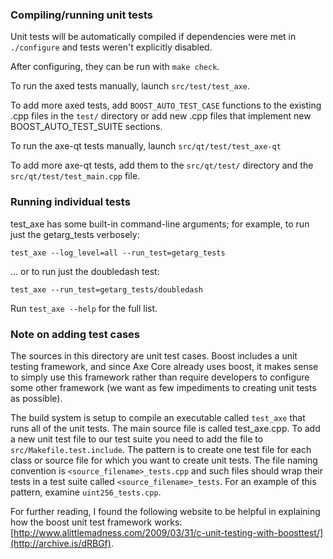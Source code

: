 ### Compiling/running unit tests

Unit tests will be automatically compiled if dependencies were met in `./configure`
and tests weren't explicitly disabled.

After configuring, they can be run with `make check`.

To run the axed tests manually, launch `src/test/test_axe`.

To add more axed tests, add `BOOST_AUTO_TEST_CASE` functions to the existing
.cpp files in the `test/` directory or add new .cpp files that
implement new BOOST_AUTO_TEST_SUITE sections.

To run the axe-qt tests manually, launch `src/qt/test/test_axe-qt`

To add more axe-qt tests, add them to the `src/qt/test/` directory and
the `src/qt/test/test_main.cpp` file.

### Running individual tests

test_axe has some built-in command-line arguments; for
example, to run just the getarg_tests verbosely:

    test_axe --log_level=all --run_test=getarg_tests

... or to run just the doubledash test:

    test_axe --run_test=getarg_tests/doubledash

Run `test_axe --help` for the full list.

### Note on adding test cases

The sources in this directory are unit test cases.  Boost includes a
unit testing framework, and since Axe Core already uses boost, it makes
sense to simply use this framework rather than require developers to
configure some other framework (we want as few impediments to creating
unit tests as possible).

The build system is setup to compile an executable called `test_axe`
that runs all of the unit tests.  The main source file is called
test_axe.cpp. To add a new unit test file to our test suite you need
to add the file to `src/Makefile.test.include`. The pattern is to create
one test file for each class or source file for which you want to create
unit tests.  The file naming convention is `<source_filename>_tests.cpp`
and such files should wrap their tests in a test suite
called `<source_filename>_tests`. For an example of this pattern,
examine `uint256_tests.cpp`.

For further reading, I found the following website to be helpful in
explaining how the boost unit test framework works:
[http://www.alittlemadness.com/2009/03/31/c-unit-testing-with-boosttest/](http://archive.is/dRBGf).
